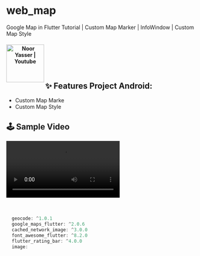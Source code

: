 # web_map
Google Map in Flutter Tutorial | Custom Map Marker | InfoWindow | Custom Map Style



<h4 align="center">
<a href="https://www.youtube.com/watch?v=5s7z-vIqnqE&list=PLIf5OoJZjgrBsmqnEcXHKnWvEe4_0j16C&index=5&ab_channel=NoorEl-Nahhal" rel="nofollow">
  <img align="left" alt="Noor Yasser | Youtube " width="100px" src="https://user-images.githubusercontent.com/41232970/102919173-0e8cfe80-4491-11eb-9706-cdebd4f610ff.png" style="max-width:300%; max-height:150%;"> </a>
</h4>
<br/><br/><br/><br/>


## ✨ Features Project Android:
* Custom Map Marke
* Custom Map Style

## 🕹 Sample Video
<video src="https://user-images.githubusercontent.com/41232970/126894454-e2f885e3-d080-40bb-8b4b-e1c7e9268c19.mp4"></video>
</br> </br> </br>
```groovy
  geocode: ^1.0.1
  google_maps_flutter: ^2.0.6
  cached_network_image: ^3.0.0
  font_awesome_flutter: ^8.2.0
  flutter_rating_bar: ^4.0.0
  image:
```
